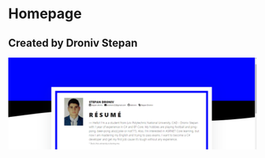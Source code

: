 # Homepage
## Created by Droniv Stepan

![Image of resume page](https://github.com/stdroniv/homepage/blob/develop/assets/images/_preview.png)
